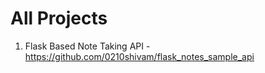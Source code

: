 # All Projects

1. Flask Based Note Taking API - https://github.com/0210shivam/flask_notes_sample_api
